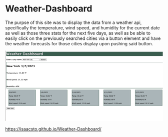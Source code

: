 # Weather-Dashboard

The purpse of this site was to display the data from a weather api, specifically the temperature, wind speed, and humidity for the current date as well as those three stats for the next five days, as well as be able to easily click on the previously searched cities via a button element and have the weather forecasts for those cities display upon pushing said button. 

<img src="Screenshot%202023-03-07%20at%205.17.36%20PM.png">

https://isaacsto.github.io/Weather-Dashboard/